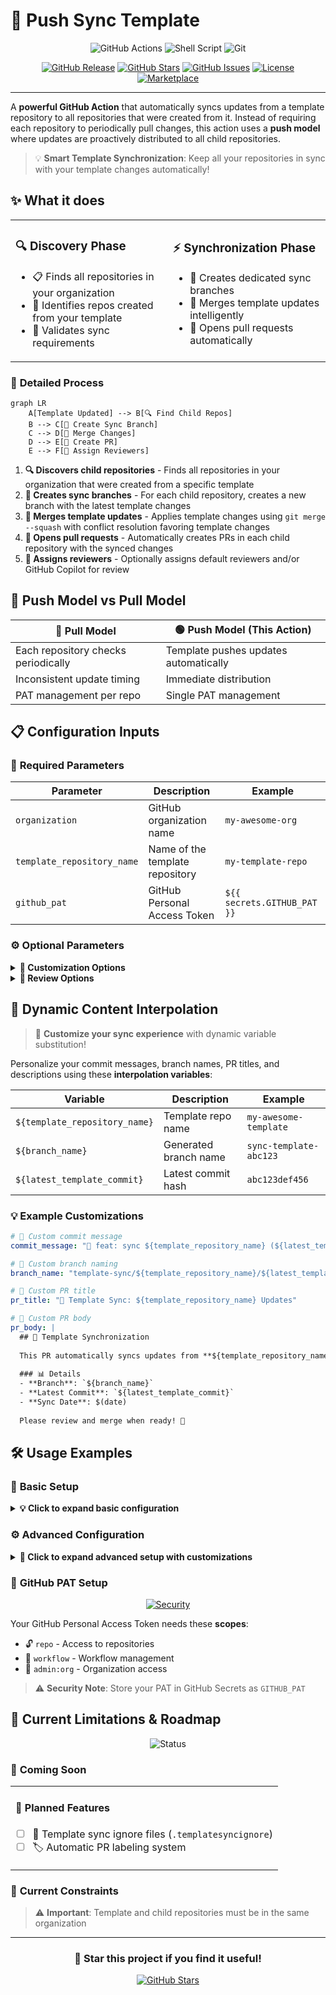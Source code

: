 # 🚀 Push Sync Template

<div align="center">

![GitHub Actions](https://img.shields.io/badge/GitHub%20Actions-2088FF?style=for-the-badge&logo=github-actions&logoColor=white)
![Shell Script](https://img.shields.io/badge/shell_script-%23121011.svg?style=for-the-badge&logo=gnu-bash&logoColor=white)
![Git](https://img.shields.io/badge/git-%23F05033.svg?style=for-the-badge&logo=git&logoColor=white)

[![GitHub Release](https://img.shields.io/github/v/release/patacoing/push-sync-template?style=flat-square&logo=github&color=brightgreen)](https://github.com/patacoing/push-sync-template/releases)
[![GitHub Stars](https://img.shields.io/github/stars/patacoing/push-sync-template?style=flat-square&logo=github)](https://github.com/patacoing/push-sync-template/stargazers)
[![GitHub Issues](https://img.shields.io/github/issues/patacoing/push-sync-template?style=flat-square&logo=github)](https://github.com/patacoing/push-sync-template/issues)
[![License](https://img.shields.io/github/license/patacoing/push-sync-template?style=flat-square)](https://github.com/patacoing/push-sync-template/blob/main/LICENSE)
[![Marketplace](https://img.shields.io/badge/GitHub%20Marketplace-push--sync--template-blue?style=flat-square&logo=github)](https://github.com/marketplace/actions/push-sync-template)

</div>

---

A **powerful GitHub Action** that automatically syncs updates from a template repository to all repositories that were created from it. Instead of requiring each repository to periodically pull changes, this action uses a **push model** where updates are proactively distributed to all child repositories.

> 💡 **Smart Template Synchronization**: Keep all your repositories in sync with your template changes automatically!

## ✨ What it does

<table>
<tr>
<td width="50%">

### 🔍 **Discovery Phase**
- 📋 Finds all repositories in your organization
- 🎯 Identifies repos created from your template
- 🔄 Validates sync requirements

</td>
<td width="50%">

### ⚡ **Synchronization Phase** 
- 🌟 Creates dedicated sync branches
- 🔀 Merges template updates intelligently
- 📝 Opens pull requests automatically

</td>
</tr>
</table>

### 🎯 **Detailed Process**

```mermaid
graph LR
    A[Template Updated] --> B[🔍 Find Child Repos]
    B --> C[🌟 Create Sync Branch]
    C --> D[🔀 Merge Changes]
    D --> E[📝 Create PR]
    E --> F[👥 Assign Reviewers]
```

1. **🔍 Discovers child repositories** - Finds all repositories in your organization that were created from a specific template
2. **🌟 Creates sync branches** - For each child repository, creates a new branch with the latest template changes
3. **🔀 Merges template updates** - Applies template changes using `git merge --squash` with conflict resolution favoring template changes
4. **📝 Opens pull requests** - Automatically creates PRs in each child repository with the synced changes
5. **👥 Assigns reviewers** - Optionally assigns default reviewers and/or GitHub Copilot for review

## 🔄 Push Model vs Pull Model

<div>

| 🔴 **Pull Model**                    | 🟢 **Push Model** (This Action)        |
| ----------------------------------- | ------------------------------------- |
| Each repository checks periodically | Template pushes updates automatically |
| Inconsistent update timing          | Immediate distribution                |
| PAT management per repo             | Single PAT management                 |

</div>

## 📋 Configuration Inputs

<div>

### 🔧 **Required Parameters**


| Parameter                  | Description                     | Example                     |
| -------------------------- | ------------------------------- | --------------------------- |
| `organization`             | GitHub organization name        | `my-awesome-org`            |
| `template_repository_name` | Name of the template repository | `my-template-repo`          |
| `github_pat`               | GitHub Personal Access Token    | `${{ secrets.GITHUB_PAT }}` |

</div>

<div>

### ⚙️ **Optional Parameters**

</div>

<details>
<summary><strong>🎨 Customization Options</strong></summary>

| Parameter        | Description               | Default                                                                                       | Variables Available                                                           |
| ---------------- | ------------------------- | --------------------------------------------------------------------------------------------- | ----------------------------------------------------------------------------- |
| `commit_message` | Commit message for sync   | `chore(sync-template): synced ${template_repository_name} with latest changes`                | `${template_repository_name}`, `${branch_name}`, `${latest_template_commit}`  |
| `branch_name`    | Branch for sync operation | `syncing-template-until-${latest_template_commit}`                                            | `${template_repository_name}`, `${latest_template_commit}`                    |
| `pr_title`       | Pull request title        | `Sync template {template_repository_name}`                                                    | `${template_repository_name}`, `${branch_name}`                               |
| `pr_body`        | Pull request description  | `This PR syncs the template repository '{template_repository_name}' with the latest changes.` | `${template_repository_name}`, `${branche_name}`, `${latest_template_commit}` |

</details>

<details>
<summary><strong>👥 Review Options</strong></summary>

| Parameter                     | Description                                      | Default | Type      |
| ----------------------------- | ------------------------------------------------ | ------- | --------- |
| `default_reviewers`           | GitHub usernames for PR review (comma-separated) | -       | `string`  |
| `request_review_from_copilot` | Enable GitHub Copilot review                     | `false` | `boolean` |

</details>


## 🎨 Dynamic Content Interpolation

> 🔧 **Customize your sync experience** with dynamic variable substitution!

Personalize your commit messages, branch names, PR titles, and descriptions using these **interpolation variables**:

<div align="center">

| Variable                      | Description           | Example                |
| ----------------------------- | --------------------- | ---------------------- |
| `${template_repository_name}` | Template repo name    | `my-awesome-template`  |
| `${branch_name}`              | Generated branch name | `sync-template-abc123` |
| `${latest_template_commit}`   | Latest commit hash    | `abc123def456`         |

</div>

### 💡 **Example Customizations**

```yaml
# 🎯 Custom commit message
commit_message: "🚀 feat: sync ${template_repository_name} (${latest_template_commit})"

# 🌿 Custom branch naming
branch_name: "template-sync/${template_repository_name}/${latest_template_commit}"

# 📝 Custom PR title
pr_title: "🔄 Template Sync: ${template_repository_name} Updates"

# 📄 Custom PR body
pr_body: |
  ## 🚀 Template Synchronization
  
  This PR automatically syncs updates from **${template_repository_name}**.
  
  ### 📊 Details
  - **Branch**: `${branch_name}`
  - **Latest Commit**: `${latest_template_commit}`
  - **Sync Date**: $(date)
  
  Please review and merge when ready! 🎉
```

## 🛠️ Usage Examples

### 🚀 **Basic Setup**

<details>
<summary><strong>💡 Click to expand basic configuration</strong></summary>

```yaml
name: 🔄 Sync Template
on:
  push:
    branches: main

jobs:
  sync:
    runs-on: ubuntu-latest
    name: Template Synchronization
    steps:
      - name: Checkout repository
        uses: actions/checkout@v4
      
      - name: Sync template to child repositories
        uses: patacoing/push-sync-template@vmain
        with:
          organization: "my-org"
          template_repository_name: "my-template"
          github_pat: ${{ secrets.GITHUB_PAT }}
```

</details>

### ⚙️ **Advanced Configuration**

<details>
<summary><strong>🎨 Click to expand advanced setup with customizations</strong></summary>

```yaml
name: 🔄 Advanced Template Sync
on:
  push:
    branches: main

jobs:
  sync:
    runs-on: ubuntu-latest
    name: Advanced Template Synchronization
    steps:
      - name: Checkout repository
        uses: actions/checkout@v4
        with:
          fetch-depth: 0
      
      - name: Sync template with custom settings
        uses: patacoing/push-sync-template@vmain
        with:
          organization: "my-awesome-org"
          template_repository_name: "my-premium-template"
          commit_message: "🚀 chore(template): sync ${template_repository_name} → ${latest_template_commit}"
          branch_name: "template-sync/${latest_template_commit}"
          pr_title: "🔄 Template Update: ${template_repository_name}"
          pr_body: |
            ## 🚀 Automated Template Sync
            
            This PR contains the latest updates from **${template_repository_name}**.
            
            ### 📊 Sync Details
            - **Template**: ${template_repository_name}
            - **Branch**: ${branch_name}
            - **Commit**: ${latest_template_commit}
            - **Date**: $(date +'%Y-%m-%d %H:%M:%S')
            
            ### ✅ What's Changed
            Please review the changes and merge when ready!
            
            ---
            🤖 *This PR was created automatically by push-sync-template*
          default_reviewers: "maintainer1,maintainer2,team-lead"
          request_review_from_copilot: true
          github_pat: ${{ secrets.GITHUB_PAT }}
```

</details>

### 🔐 **GitHub PAT Setup**

<div align="center">

[![Security](https://img.shields.io/badge/Security-Important-red?style=for-the-badge&logo=shield)](https://docs.github.com/en/authentication/keeping-your-account-and-data-secure/creating-a-personal-access-token)

</div>

Your GitHub Personal Access Token needs these **scopes**:

- 🔓 `repo` - Access to repositories
- 🔄 `workflow` - Workflow management  
- 🏢 `admin:org` - Organization access

> ⚠️ **Security Note**: Store your PAT in GitHub Secrets as `GITHUB_PAT`

## 🚧 Current Limitations & Roadmap

<div align="center">

![Status](https://img.shields.io/badge/Status-In%20Development-yellow?style=for-the-badge&logo=construction)

</div>

### 🔄 **Coming Soon**

<table>
<tr>
<td width="100%">

#### 🎯 **Planned Features**
- [ ] 📁 Template sync ignore files (`.templatesyncignore`)
- [ ] 🏷️ Automatic PR labeling system

</td>
</tr>
</table>

### 📝 **Current Constraints**

> ⚠️ **Important**: Template and child repositories must be in the same organization

---

<div align="center">

### 🌟 **Star this project if you find it useful!**

[![GitHub Stars](https://img.shields.io/github/stars/patacoing/push-sync-template?style=social)](https://github.com/patacoing/push-sync-template/stargazers)

</div>